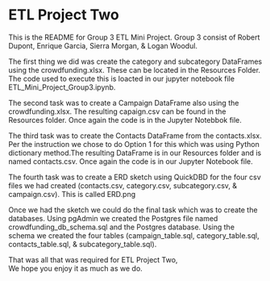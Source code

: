 #  ETL Project Two

This is the README for Group 3 ETL Mini Project. Group 3 consist of Robert Dupont, Enrique Garcia, Sierra Morgan, & Logan Woodul. 

The first thing we did was create the category and subcategory DataFrames using the crowdfunding.xlsx. These can be located in the Resources Folder. The code used to execute this is loacted in our jupyter notebook file ETL_Mini_Project_Group3.ipynb. 

The second task was to create a Campaign DataFrame also using the crowdfunding.xlsx. The resulting capaign.csv can be found in the Resources folder. Once again the code is in the Jupyter Notebbok file.

The third task was to create the Contacts DataFrame from the contacts.xlsx. Per the instruction we chose to do Option 1 for this which was using Python dictionary method.The resulting DataFrame is in our Resources folder and is named contacts.csv. Once again the code is in our Jupyter Notebook file. 

The fourth task was to create a ERD sketch using QuickDBD for the four csv files we had created (contacts.csv, category.csv, subcategory.csv, & campaign.csv). This is called ERD.png

Once we had the sketch we could do the final task which was to create the databases. Using pgAdmin we created the Postgres file named crowdfunding_db_schema.sql and the Postgres database. Using the schema we created the four tables (campaign_table.sql, category_table.sql, contacts_table.sql, & subcategory_table.sql).

That was all that was required for ETL Project Two,  
We hope you enjoy it as much as we do.

